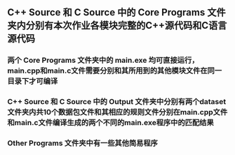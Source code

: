 ## C++ Source 和 C Source 中的 Core Programs 文件夹内分别有本次作业各模块完整的C++源代码和C语言源代码
### 两个 Core Programs 文件夹中的 main.exe 均可直接运行，main.cpp和main.c文件需要分别和其所用到的其他模块文件在同一目录下才可编译
### C++ Source 和 C Source 中的 Output 文件夹中分别有两个dataset文件夹内共10个数据包文件和其相应的规则文件分别在main.cpp文件和main.c文件编译生成的两个不同的main.exe程序中的匹配结果
### Other Programs 文件夹中有一些其他简易程序